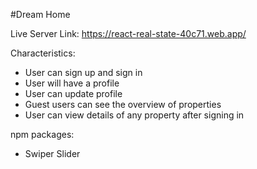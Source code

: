 #Dream Home

Live Server Link: https://react-real-state-40c71.web.app/

Characteristics: 
- User can sign up and sign in
- User will have a profile
- User can update profile
- Guest users can see the overview of properties
- User can view details of any property after signing in

npm packages: 
- Swiper Slider
